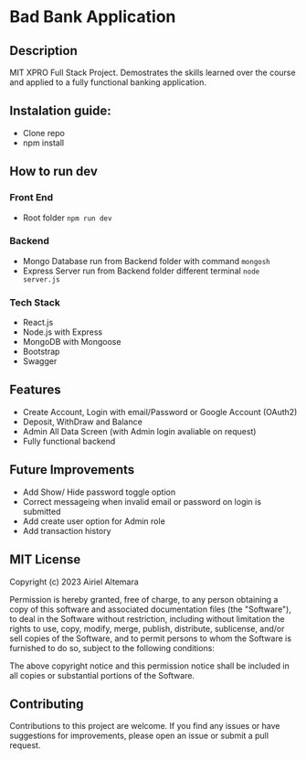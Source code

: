 # Bad Bank Application

## Description

MIT XPRO Full Stack Project. Demostrates the skills learned over the course and applied to a fully functional banking application.

## Instalation guide:

- Clone repo
- npm install

## How to run dev

### Front End

- Root folder `npm run dev`

### Backend

- Mongo Database run from Backend folder with command `mongosh`
- Express Server run from Backend folder different terminal `node server.js`

### Tech Stack

- React.js
- Node.js with Express
- MongoDB with Mongoose
- Bootstrap
- Swagger

## Features

- Create Account, Login with email/Password or Google Account (OAuth2)
- Deposit, WithDraw and Balance
- Admin All Data Screen (with Admin login avaliable on request)
- Fully functional backend

## Future Improvements

- Add Show/ Hide password toggle option
- Correct messageing when invalid email or password on login is submitted
- Add create user option for Admin role
- Add transaction history

## MIT License

Copyright (c) 2023 Airiel Altemara

Permission is hereby granted, free of charge, to any person obtaining a copy of this software and associated documentation files (the "Software"), to deal in the Software without restriction, including without limitation the rights to use, copy, modify, merge, publish, distribute, sublicense, and/or sell copies of the Software, and to permit persons to whom the Software is furnished to do so, subject to the following conditions:

The above copyright notice and this permission notice shall be included in all copies or substantial portions of the Software.

## Contributing

Contributions to this project are welcome. If you find any issues or have suggestions for improvements, please open an issue or submit a pull request.
